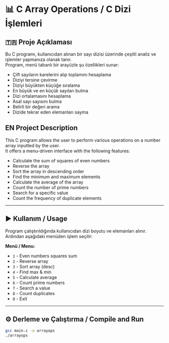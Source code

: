 # 📊 C Array Operations / C Dizi İşlemleri

## 🇹🇷 Proje Açıklaması

Bu C programı, kullanıcıdan alınan bir sayı dizisi üzerinde çeşitli analiz ve işlemler yapmanıza olanak tanır.  
Program, menü tabanlı bir arayüzle şu özellikleri sunar:

- Çift sayıların karelerini alıp toplamını hesaplama  
- Diziyi tersine çevirme  
- Diziyi büyükten küçüğe sıralama  
- En büyük ve en küçük sayıları bulma  
- Dizi ortalamasını hesaplama  
- Asal sayı sayısını bulma  
- Belirli bir değeri arama  
- Dizide tekrar eden elemanları sayma  

## EN Project Description

This C program allows the user to perform various operations on a number array inputted by the user.  
It offers a menu-driven interface with the following features:

- Calculate the sum of squares of even numbers  
- Reverse the array  
- Sort the array in descending order  
- Find the minimum and maximum elements  
- Calculate the average of the array  
- Count the number of prime numbers  
- Search for a specific value  
- Count the frequency of duplicate elements  

---

## ▶️ Kullanım / Usage

Program çalıştırıldığında kullanıcıdan dizi boyutu ve elemanları alınır. Ardından aşağıdaki menüden işlem seçilir:

**Menü / Menu:**

- `1` - Even numbers squares sum  
- `2` - Reverse array  
- `3` - Sort array (desc)  
- `4` - Find max & min  
- `5` - Calculate average  
- `6` - Count prime numbers  
- `7` - Search a value  
- `8` - Count duplicates  
- `0` - Exit  

---

## ⚙️ Derleme ve Çalıştırma / Compile and Run

```bash
gcc main.c -o arrayops
./arrayops
